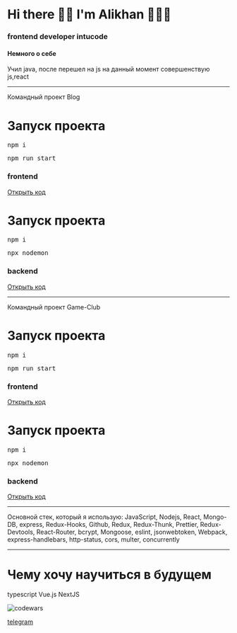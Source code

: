 <h1>Hi there 👋🏿 I'm Alikhan 👨🏿‍💻</h1>
<h3>frontend developer intucode</h3>
<h4>Немного о себе</h4>
<p>Учил java, после перешел на js
на данный момент совершенствую js,react</p>

<hr>
<p>Командный проект Blog</p>
<h1>Запуск проекта</h1>
<pre>npm i</pre>
<pre>npm run start</pre>
<h3>frontend</h3>
<a href='https://github.com/ExcaliBUR95/blog-front'>Открыть код</a>
<h1>Запуск проекта</h1>
<pre>npm i</pre>
<pre>npx nodemon </pre>
<h3>backend</h3>
<a href='https://github.com/ExcaliBUR95/blogBack'>Открыть код</a>

<br>
<hr>
<p>Командный проект Game-Club</p>
<h1>Запуск проекта</h1>
<pre>npm i</pre>
<pre>npm run start</pre>
<h3>frontend</h3>
<a href='https://github.com/ExcaliBUR95/game-club-newFront'>Открыть код</a>
<h1>Запуск проекта</h1>
<pre>npm i</pre>
<pre>npx nodemon </pre>
<h3>backend</h3>
<a href='https://github.com/ExcaliBUR95/game-club-newBack
'>Открыть код</a>

<hr>

Основной стек, который я использую:
JavaScript, Nodejs, React, Mongo-DB, express, Redux-Hooks, Github, Redux, Redux-Thunk, Prettier, Redux-Devtools, React-Router, bcrypt, Mongoose, eslint,
jsonwebtoken, Webpack, express-handlebars, http-status, cors, multer, concurrently

<hr>

<h1>Чему хочу научиться в будущем</h1>
typescript Vue.js NextJS

![codewars](https://www.codewars.com/users/AlikhanElderkh/badges/large)
<br>

<a href='https://t.me/NotQuiteHuman'>telegram</a>
